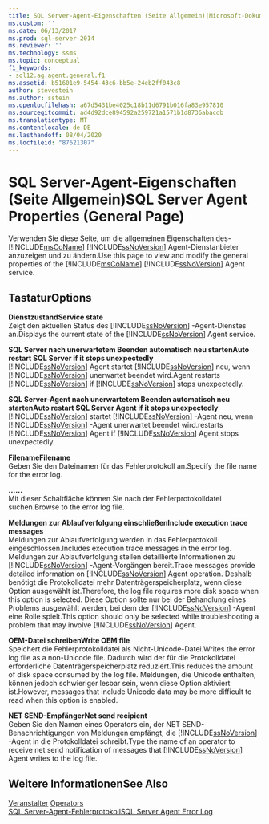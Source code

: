 ```yaml
---
title: SQL Server-Agent-Eigenschaften (Seite Allgemein)|Microsoft-Dokumente
ms.custom: ''
ms.date: 06/13/2017
ms.prod: sql-server-2014
ms.reviewer: ''
ms.technology: ssms
ms.topic: conceptual
f1_keywords:
- sql12.ag.agent.general.f1
ms.assetid: b51601e9-5454-43c6-bb5e-24eb2ff043c8
author: stevestein
ms.author: sstein
ms.openlocfilehash: a67d5431be4025c18b11d6791b016fa83e957810
ms.sourcegitcommit: ad4d92dce894592a259721a1571b1d8736abacdb
ms.translationtype: MT
ms.contentlocale: de-DE
ms.lasthandoff: 08/04/2020
ms.locfileid: "87621307"
---
```

# <a name="sql-server-agent-properties-general-page"></a><span data-ttu-id="584c7-102">SQL Server-Agent-Eigenschaften (Seite Allgemein)</span><span class="sxs-lookup"><span data-stu-id="584c7-102">SQL Server Agent Properties (General Page)</span></span>
  <span data-ttu-id="584c7-103">Verwenden Sie diese Seite, um die allgemeinen Eigenschaften des- [!INCLUDE[msCoName](../../includes/msconame-md.md)] [!INCLUDE[ssNoVersion](../../includes/ssnoversion-md.md)] Agent-Dienstanbieter anzuzeigen und zu ändern.</span><span class="sxs-lookup"><span data-stu-id="584c7-103">Use this page to view and modify the general properties of the [!INCLUDE[msCoName](../../includes/msconame-md.md)] [!INCLUDE[ssNoVersion](../../includes/ssnoversion-md.md)] Agent service.</span></span>  
  
## <a name="options"></a><span data-ttu-id="584c7-104">Tastatur</span><span class="sxs-lookup"><span data-stu-id="584c7-104">Options</span></span>  
 <span data-ttu-id="584c7-105">**Dienstzustand**</span><span class="sxs-lookup"><span data-stu-id="584c7-105">**Service state**</span></span>  
 <span data-ttu-id="584c7-106">Zeigt den aktuellen Status des [!INCLUDE[ssNoVersion](../../includes/ssnoversion-md.md)] -Agent-Dienstes an.</span><span class="sxs-lookup"><span data-stu-id="584c7-106">Displays the current state of the [!INCLUDE[ssNoVersion](../../includes/ssnoversion-md.md)] Agent service.</span></span>  
  
 <span data-ttu-id="584c7-107">**SQL Server nach unerwartetem Beenden automatisch neu starten**</span><span class="sxs-lookup"><span data-stu-id="584c7-107">**Auto restart SQL Server if it stops unexpectedly**</span></span>  
 [!INCLUDE[ssNoVersion](../../includes/ssnoversion-md.md)] <span data-ttu-id="584c7-108">Agent startet [!INCLUDE[ssNoVersion](../../includes/ssnoversion-md.md)] neu, wenn [!INCLUDE[ssNoVersion](../../includes/ssnoversion-md.md)] unerwartet beendet wird.</span><span class="sxs-lookup"><span data-stu-id="584c7-108">Agent restarts [!INCLUDE[ssNoVersion](../../includes/ssnoversion-md.md)] if [!INCLUDE[ssNoVersion](../../includes/ssnoversion-md.md)] stops unexpectedly.</span></span>  
  
 <span data-ttu-id="584c7-109">**SQL Server-Agent nach unerwartetem Beenden automatisch neu starten**</span><span class="sxs-lookup"><span data-stu-id="584c7-109">**Auto restart SQL Server Agent if it stops unexpectedly**</span></span>  
 [!INCLUDE[ssNoVersion](../../includes/ssnoversion-md.md)] <span data-ttu-id="584c7-110">startet [!INCLUDE[ssNoVersion](../../includes/ssnoversion-md.md)] -Agent neu, wenn [!INCLUDE[ssNoVersion](../../includes/ssnoversion-md.md)] -Agent unerwartet beendet wird.</span><span class="sxs-lookup"><span data-stu-id="584c7-110">restarts [!INCLUDE[ssNoVersion](../../includes/ssnoversion-md.md)] Agent if [!INCLUDE[ssNoVersion](../../includes/ssnoversion-md.md)] Agent stops unexpectedly.</span></span>  
  
 <span data-ttu-id="584c7-111">**Filename**</span><span class="sxs-lookup"><span data-stu-id="584c7-111">**Filename**</span></span>  
 <span data-ttu-id="584c7-112">Geben Sie den Dateinamen für das Fehlerprotokoll an.</span><span class="sxs-lookup"><span data-stu-id="584c7-112">Specify the file name for the error log.</span></span>  
  
 <span data-ttu-id="584c7-113">**...**</span><span class="sxs-lookup"><span data-stu-id="584c7-113">**...**</span></span>  
 <span data-ttu-id="584c7-114">Mit dieser Schaltfläche können Sie nach der Fehlerprotokolldatei suchen.</span><span class="sxs-lookup"><span data-stu-id="584c7-114">Browse to the error log file.</span></span>  
  
 <span data-ttu-id="584c7-115">**Meldungen zur Ablaufverfolgung einschließen**</span><span class="sxs-lookup"><span data-stu-id="584c7-115">**Include execution trace messages**</span></span>  
 <span data-ttu-id="584c7-116">Meldungen zur Ablaufverfolgung werden in das Fehlerprotokoll eingeschlossen.</span><span class="sxs-lookup"><span data-stu-id="584c7-116">Includes execution trace messages in the error log.</span></span> <span data-ttu-id="584c7-117">Meldungen zur Ablaufverfolgung stellen detaillierte Informationen zu [!INCLUDE[ssNoVersion](../../includes/ssnoversion-md.md)] -Agent-Vorgängen bereit.</span><span class="sxs-lookup"><span data-stu-id="584c7-117">Trace messages provide detailed information on [!INCLUDE[ssNoVersion](../../includes/ssnoversion-md.md)] Agent operation.</span></span> <span data-ttu-id="584c7-118">Deshalb benötigt die Protokolldatei mehr Datenträgerspeicherplatz, wenn diese Option ausgewählt ist.</span><span class="sxs-lookup"><span data-stu-id="584c7-118">Therefore, the log file requires more disk space when this option is selected.</span></span> <span data-ttu-id="584c7-119">Diese Option sollte nur bei der Behandlung eines Problems ausgewählt werden, bei dem der [!INCLUDE[ssNoVersion](../../includes/ssnoversion-md.md)] -Agent eine Rolle spielt.</span><span class="sxs-lookup"><span data-stu-id="584c7-119">This option should only be selected while troubleshooting a problem that may involve [!INCLUDE[ssNoVersion](../../includes/ssnoversion-md.md)] Agent.</span></span>  
  
 <span data-ttu-id="584c7-120">**OEM-Datei schreiben**</span><span class="sxs-lookup"><span data-stu-id="584c7-120">**Write OEM file**</span></span>  
 <span data-ttu-id="584c7-121">Speichert die Fehlerprotokolldatei als Nicht-Unicode-Datei.</span><span class="sxs-lookup"><span data-stu-id="584c7-121">Writes the error log file as a non-Unicode file.</span></span> <span data-ttu-id="584c7-122">Dadurch wird der für die Protokolldatei erforderliche Datenträgerspeicherplatz reduziert.</span><span class="sxs-lookup"><span data-stu-id="584c7-122">This reduces the amount of disk space consumed by the log file.</span></span> <span data-ttu-id="584c7-123">Meldungen, die Unicode enthalten, können jedoch schwieriger lesbar sein, wenn diese Option aktiviert ist.</span><span class="sxs-lookup"><span data-stu-id="584c7-123">However, messages that include Unicode data may be more difficult to read when this option is enabled.</span></span>  
  
 <span data-ttu-id="584c7-124">**NET SEND-Empfänger**</span><span class="sxs-lookup"><span data-stu-id="584c7-124">**Net send recipient**</span></span>  
 <span data-ttu-id="584c7-125">Geben Sie den Namen eines Operators ein, der NET SEND-Benachrichtigungen von Meldungen empfängt, die [!INCLUDE[ssNoVersion](../../includes/ssnoversion-md.md)] -Agent in die Protokolldatei schreibt.</span><span class="sxs-lookup"><span data-stu-id="584c7-125">Type the name of an operator to receive net send notification of messages that [!INCLUDE[ssNoVersion](../../includes/ssnoversion-md.md)] Agent writes to the log file.</span></span>  
  
## <a name="see-also"></a><span data-ttu-id="584c7-126">Weitere Informationen</span><span class="sxs-lookup"><span data-stu-id="584c7-126">See Also</span></span>  
 <span data-ttu-id="584c7-127">[Veranstalter](operators.md) </span><span class="sxs-lookup"><span data-stu-id="584c7-127">[Operators](operators.md) </span></span>  
 [<span data-ttu-id="584c7-128">SQL Server-Agent-Fehlerprotokoll</span><span class="sxs-lookup"><span data-stu-id="584c7-128">SQL Server Agent Error Log</span></span>](sql-server-agent-error-log.md)  
  
  
